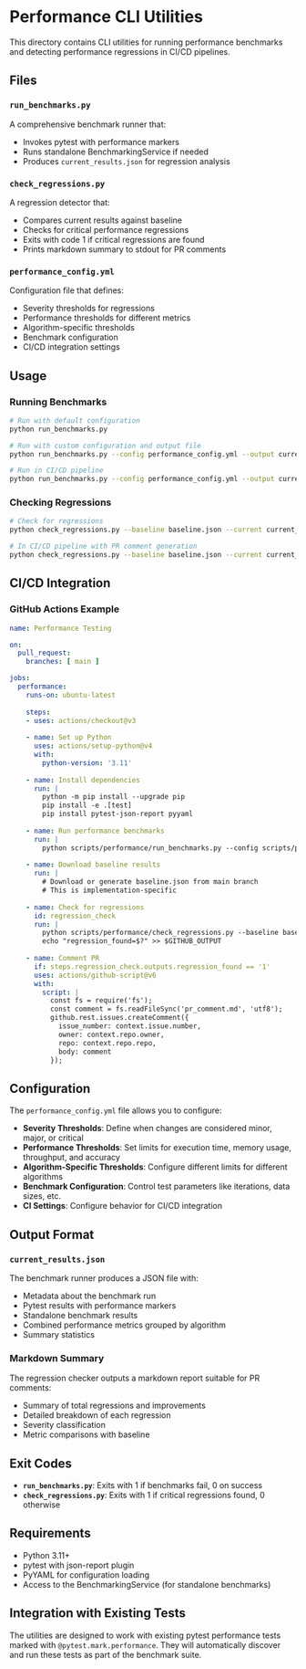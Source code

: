 # Performance CLI Utilities

This directory contains CLI utilities for running performance benchmarks and detecting performance regressions in CI/CD pipelines.

## Files

### `run_benchmarks.py`
A comprehensive benchmark runner that:
- Invokes pytest with performance markers
- Runs standalone BenchmarkingService if needed
- Produces `current_results.json` for regression analysis

### `check_regressions.py`
A regression detector that:
- Compares current results against baseline
- Checks for critical performance regressions
- Exits with code 1 if critical regressions are found
- Prints markdown summary to stdout for PR comments

### `performance_config.yml`
Configuration file that defines:
- Severity thresholds for regressions
- Performance thresholds for different metrics
- Algorithm-specific thresholds
- Benchmark configuration
- CI/CD integration settings

## Usage

### Running Benchmarks

```bash
# Run with default configuration
python run_benchmarks.py

# Run with custom configuration and output file
python run_benchmarks.py --config performance_config.yml --output current_results.json --verbose

# Run in CI/CD pipeline
python run_benchmarks.py --config performance_config.yml --output current_results.json
```

### Checking Regressions

```bash
# Check for regressions
python check_regressions.py --baseline baseline.json --current current_results.json --config performance_config.yml

# In CI/CD pipeline with PR comment generation
python check_regressions.py --baseline baseline.json --current current_results.json --config performance_config.yml > pr_comment.md
```

## CI/CD Integration

### GitHub Actions Example

```yaml
name: Performance Testing

on:
  pull_request:
    branches: [ main ]

jobs:
  performance:
    runs-on: ubuntu-latest
    
    steps:
    - uses: actions/checkout@v3
    
    - name: Set up Python
      uses: actions/setup-python@v4
      with:
        python-version: '3.11'
    
    - name: Install dependencies
      run: |
        python -m pip install --upgrade pip
        pip install -e .[test]
        pip install pytest-json-report pyyaml
    
    - name: Run performance benchmarks
      run: |
        python scripts/performance/run_benchmarks.py --config scripts/performance/performance_config.yml --output current_results.json
    
    - name: Download baseline results
      run: |
        # Download or generate baseline.json from main branch
        # This is implementation-specific
        
    - name: Check for regressions
      id: regression_check
      run: |
        python scripts/performance/check_regressions.py --baseline baseline.json --current current_results.json --config scripts/performance/performance_config.yml > pr_comment.md
        echo "regression_found=$?" >> $GITHUB_OUTPUT
    
    - name: Comment PR
      if: steps.regression_check.outputs.regression_found == '1'
      uses: actions/github-script@v6
      with:
        script: |
          const fs = require('fs');
          const comment = fs.readFileSync('pr_comment.md', 'utf8');
          github.rest.issues.createComment({
            issue_number: context.issue.number,
            owner: context.repo.owner,
            repo: context.repo.repo,
            body: comment
          });
```

## Configuration

The `performance_config.yml` file allows you to configure:

- **Severity Thresholds**: Define when changes are considered minor, major, or critical
- **Performance Thresholds**: Set limits for execution time, memory usage, throughput, and accuracy
- **Algorithm-Specific Thresholds**: Configure different limits for different algorithms
- **Benchmark Configuration**: Control test parameters like iterations, data sizes, etc.
- **CI Settings**: Configure behavior for CI/CD integration

## Output Format

### `current_results.json`
The benchmark runner produces a JSON file with:
- Metadata about the benchmark run
- Pytest results with performance markers
- Standalone benchmark results
- Combined performance metrics grouped by algorithm
- Summary statistics

### Markdown Summary
The regression checker outputs a markdown report suitable for PR comments:
- Summary of total regressions and improvements
- Detailed breakdown of each regression
- Severity classification
- Metric comparisons with baseline

## Exit Codes

- **`run_benchmarks.py`**: Exits with 1 if benchmarks fail, 0 on success
- **`check_regressions.py`**: Exits with 1 if critical regressions found, 0 otherwise

## Requirements

- Python 3.11+
- pytest with json-report plugin
- PyYAML for configuration loading
- Access to the BenchmarkingService (for standalone benchmarks)

## Integration with Existing Tests

The utilities are designed to work with existing pytest performance tests marked with `@pytest.mark.performance`. They will automatically discover and run these tests as part of the benchmark suite.
